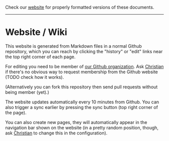 Check our [website](http://rustaceans.uk/) for
properly formatted versions of these documents.

---

# Website / Wiki

This website is generated from Markdown files in a normal Github
repository, which you can reach by clicking the "history" or "edit"
links near the top right corner of each page.

For editing you need to be member of [our Github
organization](https://github.com/LondonRustLearners). Ask
[Christian](mailto:chrjae@gmail.com) if there's no obvious way to
request membership from the Github website (TODO check how it works).

(Alternatively you can fork this repository then send pull requests
without being member (yet).)

The website updates automatically every 10 minutes from Github. You
can also trigger a sync earlier by pressing the sync button (top right
corner of the page).

You can also create new pages, they will automatically appear in the
navigation bar shown on the website (in a pretty random position,
though, ask [Christian](mailto:chrjae@gmail.com) to change this in the
configuration).
